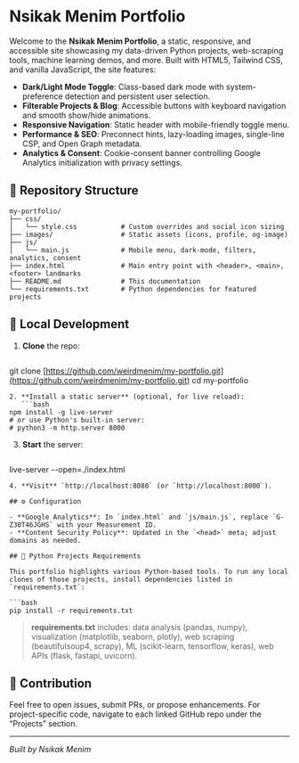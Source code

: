 # Nsikak Menim Portfolio

Welcome to the **Nsikak Menim Portfolio**, a static, responsive, and accessible site showcasing my data-driven Python projects, web-scraping tools, machine learning demos, and more. Built with HTML5, Tailwind CSS, and vanilla JavaScript, the site features:

* **Dark/Light Mode Toggle**: Class-based dark mode with system-preference detection and persistent user selection.
* **Filterable Projects & Blog**: Accessible buttons with keyboard navigation and smooth show/hide animations.
* **Responsive Navigation**: Static header with mobile-friendly toggle menu.
* **Performance & SEO**: Preconnect hints, lazy-loading images, single-line CSP, and Open Graph metadata.
* **Analytics & Consent**: Cookie-consent banner controlling Google Analytics initialization with privacy settings.

## 📁 Repository Structure

```text
my-portfolio/
├── css/
│   └── style.css           # Custom overrides and social icon sizing
├── images/                 # Static assets (icons, profile, og-image)
├── js/
│   └── main.js             # Mobile menu, dark-mode, filters, analytics, consent
├── index.html              # Main entry point with <header>, <main>, <footer> landmarks
├── README.md               # This documentation
└── requirements.txt        # Python dependencies for featured projects
```

## 🚀 Local Development

1. **Clone** the repo:

   ```bash
   ```

git clone [https://github.com/weirdmenim/my-portfolio.git](https://github.com/weirdmenim/my-portfolio.git)
cd my-portfolio

````
2. **Install a static server** (optional, for live reload):
   ```bash
npm install -g live-server
# or use Python's built-in server:
# python3 -m http.server 8000
````

3. **Start** the server:

   ```bash
   ```

live-server --open=./index.html

````
4. **Visit** `http://localhost:8080` (or `http://localhost:8000`).

## ⚙️ Configuration

- **Google Analytics**: In `index.html` and `js/main.js`, replace `G-Z30T46JGHS` with your Measurement ID.
- **Content Security Policy**: Updated in the `<head>` meta; adjust domains as needed.

## 🐍 Python Projects Requirements

This portfolio highlights various Python-based tools. To run any local clones of those projects, install dependencies listed in `requirements.txt`:

```bash
pip install -r requirements.txt
````

> **requirements.txt** includes: data analysis (pandas, numpy), visualization (matplotlib, seaborn, plotly), web scraping (beautifulsoup4, scrapy), ML (scikit-learn, tensorflow, keras), web APIs (flask, fastapi, uvicorn).

## 🤝 Contribution

Feel free to open issues, submit PRs, or propose enhancements. For project-specific code, navigate to each linked GitHub repo under the “Projects” section.

---

*Built by Nsikak Menim*
